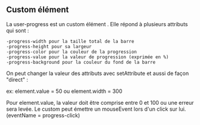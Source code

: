 ## Custom élément

La user-progress est un custom élément . Elle répond à plusieurs attributs qui sont :

    -progress-width pour la taille total de la barre
    -progress-height pour sa largeur
    -progress-color pour la couleur de la progression
    -progress-value pour la valeur de progression (exprimée en %)
    -progress-background pour la couleur du fond de la barre

On peut changer la valeur des attributs avec setAttribute et aussi de façon "direct" :

ex: element.value = 50 ou element.width = 300

Pour element.value, la valeur doit être comprise entre 0 et 100 ou une erreur sera levée.
Le custom peut émettre un mouseEvent lors d'un click sur lui. (eventName = progress-click)
